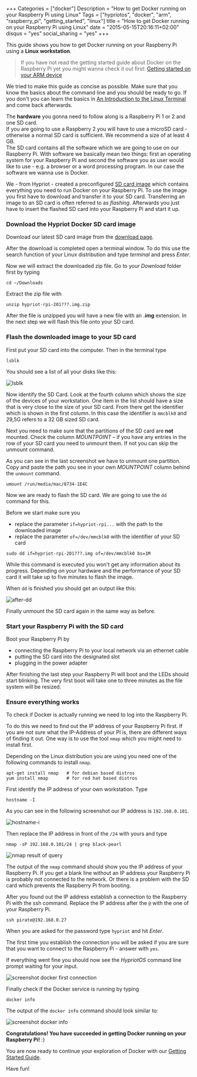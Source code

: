+++
Categories = ["docker"]
Description = "How to get Docker running on your Raspberry Pi using Linux"
Tags = ["hypriotos", "docker", "arm", "raspberry_pi", "getting_started", "linux"]
title = "How to get Docker running on your Raspberry Pi using Linux"
date = "2015-05-15T20:16:11+02:00"
disqus = "yes"
social_sharing = "yes"
+++

This guide shows you how to get Docker running on your Raspberry Pi using a **Linux workstation**.

> If you have not read the getting started guide about Docker on the Raspberry Pi yet you might wanna check it out first: [Getting started on your ARM device](/getting-started-with-docker-on-your-arm-device)

We tried to make this guide as concise as possible. Make sure that you know the basics about the command line and you should be ready to go.
If you don't you can learn the basics in [An Introduction to the Linux Terminal](https://www.digitalocean.com/community/tutorials/an-introduction-to-the-linux-terminal) and come back afterwards.

The **hardware** you gonna need to follow along is a Raspberry Pi 1 or 2 and one SD card.  
If you are going to use a Raspberry 2 you will have to use a microSD card - otherwise a normal SD card is sufficient.
We recommend a size of at least 4 GB.  
The SD card contains all the software which we are going to use on our Raspberry Pi.
With software we basically mean two things: first an operating system for your Raspberry Pi and second the software you as user would like to use - e.g. a browser or a word processing program.
In our case the software we wanna use is Docker.

We - from Hypriot - created a preconfigured [SD card image](/downloads/) which contains everything you need to run Docker on your Raspberry Pi.
To use the image you first have to download and transfer it to your SD card. Transferring an image to an SD card is often referred to as *flashing*.
Afterwards you just have to insert the flashed SD card into your Raspberry Pi and start it up.

### Download the Hypriot Docker SD card image
Download our latest SD card image from the [download page](/downloads/).

After the download is completed open a terminal window. To do this use the search function of your Linux distribution and type *terminal* and press *Enter*.

Now we will extract the downloaded zip file. Go to your *Download* folder first by typing

```
cd ~/Downloads
```

Extract the zip file with

```
unzip hypriot-rpi-201???.img.zip
```

After the file is unzipped you will have a new file with an **.img** extension.
In the next step we will flash this file onto your SD card.


### Flash the downloaded image to your SD card
First put your SD card into the computer. Then in the terminal type

```
lsblk
```

You should see a list of all your disks like this:

![lsblk](/images/blog_post_getting-started/linux-screenies/lsblk.png)

Now identify the SD Card. Look at the fourth column which shows the size of the devices of your workstation.
One item in the list should have a size that is very close to the size of your SD card.
From there get the identifier which is shown in the first column.
In this case the identifier is `mmcblk0` and 29,5G refers to a 32 GB sized SD card.

Next you need to make sure that the partitions of the SD card are **not** mounted.
Check the column *MOUNTPOINT* – if you have any entries in the row of your SD card you need to unmount them.
If not you can skip the unmount command.

As you can see in the last screenshot we have to unmount one partition.
Copy and paste the path you see in your own *MOUNTPOINT* column behind the `unmount` command.

```
umount /run/media/mac/8734-1E4C
```

Now we are ready to flash the SD card. We are going to use the `dd` command for this.

Before we start make sure you

- replace the parameter `if=hypriot-rpi...` with the path to the downloaded image
- replace the parameter `of=/dev/mmcblk0` with the identifier of your SD card

```
sudo dd if=hypriot-rpi-201???.img of=/dev/mmcblk0 bs=1M
```

While this command is executed you won't get any information about its progress.
Depending on your hardware and the performance of your SD card it will take up to five minutes to flash the image.

When `dd` is finished you should get an output like this:

![after-dd](/images/blog_post_getting-started/linux-screenies/after-dd.png)

Finally unmount the SD card again in the same way as before.

### Start your Raspberry Pi with the SD card
Boot your Raspberry Pi by

- connecting the Raspberry Pi to your local network via an ethernet cable
- putting the SD card into the designated slot
- plugging in the power adapter

After finishing the last step your Raspberry Pi will boot and the LEDs should start blinking.
The very first boot will take one to three minutes as the file system will be resized.

### Ensure everything works
To check if Docker is actually running we need to log into the Raspberry Pi.

To do this we need to find out the IP address of your Raspberry Pi first.
If you are not sure what the IP-Address of your PI is, there are different ways of finding it out.
One way is to use the tool `nmap` which you might need to install first.

Depending on the Linux distribution you are using you need one of the following commands to install `nmap`.

```
apt-get install nmap   # for debian based distros
yum install nmap       # for red hat based distros
```

First identify the IP address of your own workstation. Type

```
hostname -I
```

As you can see in the following screenshot our IP address is `192.168.0.101`.

![hostname-i](/images/blog_post_getting-started/linux-screenies/hostname-i.png)

Then replace the IP address in front of the `/24` with yours and type

```
nmap -sP 192.168.0.101/24 | grep black-pearl
```

![nmap result of query](/images/blog_post_getting-started/linux-screenies/nmap.png)

The output of the `nmap` command should show you the IP address of your Raspberry Pi.
If you get a blank line without an IP address your Raspberry Pi is probably not connected to the network.
Or there is a problem with the SD card which prevents the Raspberry Pi from booting.

After you found out the IP address establish a connection to the Raspberry Pi with the ssh command.
Replace the IP address after the `@` with the one of your Raspberry Pi.

```
ssh pirate@192.168.0.27
```

When you are asked for the password type `hypriot` and hit *Enter*.

The first time you establish the connection you will be asked if you are sure that you want to connect to the Raspberry Pi - answer with `yes`.

If everything went fine you should now see the *HypriotOS* command line prompt waiting for your input.

![screenshot docker first connection](/images/blog_post_getting-started/linux-screenies/rpi-first-connect.png)


Finally check if the Docker service is running by typing

```
docker info
```

The output of the `docker info` command should look similar to:

![screenshot docker info](/images/blog_post_getting-started/linux-screenies/docker-info.png)

**Congratulations! You have succeeded in getting Docker running on your Raspberry Pi!** :)

You are now ready to continue your exploration of Docker with our [Getting Started Guide](/getting-started-with-docker-on-your-arm-device#going-wild-with-docker-what-can-you-actually-do-with-it:397c66ef19f9f061b6711d2e296cb276).

Have fun!

